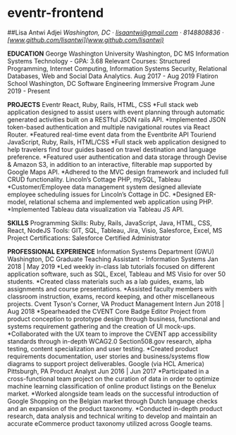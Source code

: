 # eventr-frontend

##Lisa Antwi Adjei
_Washington, DC · lisaantwi@gmail.com · 8148808836 · [www.github.com/lisantwi](www.github.com/lisantwi)_

**EDUCATION**
George Washington University		Washington, DC MS Information Systems Technology - GPA: 3.68
Relevant Courses: Structured Programming, Internet Computing, Information Systems Security,
Relational Databases, Web and Social Data Analytics.	Aug 2017 - Aug 2019
Flatiron School	Washington, DC
 Software Engineering Immersive Program	June 2019 - Present
 
**PROJECTS**
Eventr React, Ruby, Rails, HTML, CSS
*Full stack web application designed to assist users with event planning through automatic generated activities built on a RESTful JSON rails API. 
*Implemented JSON token-based authentication and multiple navigational routes via React Router.
*Featured real-time event data from the Eventbrite API 
Touriend JavaScript, Ruby, Rails, HTML/CSS
*Full stack web application designed to help travelers find tour guides based on travel destination and language preference. 
*Featured user authentication and data storage through Devise & Amazon S3, in addition to an interactive, filterable map supported by Google Maps API. 
*Adhered to the MVC design framework and included full CRUD functionality.
Lincoln’s Cottage PHP, mySQL, Tableau  
*Customer/Employee data management system designed alleviate employee scheduling issues for Lincoln’s Cottage in DC. 
*Designed ER-model, relational schema and implemented web application using PHP.
*Implemented Tableau data visualization via Tableau JS API. 

**SKILLS**
Programming Skills:	Ruby, Rails, JavaScript, Java, HTML, CSS, React, NodeJS
Tools:	GIT, SQL, Tableau, Jira, Visio, Salesforce, Excel, MS Project 
Certifications: 	Salesforce Certified Administrator

**PROFESSIONAL EXPERIENCE**
Information Systems Department (GWU)	Washington, DC
Graduate Teaching Assistant - Information Systems	Jan 2018 | May 2019
*Led weekly in-class lab tutorials focused on different application software, such as SQL, Excel, Tableau and MS Visio for over 50 students.
*Created class materials such as a lab guides, exams, lab assignments and course presentations.
*Assisted faculty members with classroom instruction, exams, record keeping, and other miscellaneous projects.
Cvent	Tyson's Corner, VA
Product Management Intern	Jun 2018 | Aug 2018
*Spearheaded the CVENT Core Badge Editor Project from product conception to prototype design through business, functional and systems requirement gathering and the creation of UI mock-ups.
*Collaborated with the UX team to improve the CVENT app accessibility standards through in-depth WCAG2.0 Section508.gov research, alpha testing, content specialization and user testing.
*Created product requirements documentation, user stories and business/systems flow diagrams to support project deliverables.
Google (via HCL America)	Pittsburgh, PA
Product Analyst	Jun 2016 |  Jun 2017
*Participated in a cross-functional team project on the curation of data in order to optimize machine learning classification of online product listings on the Benelux market.
*Worked alongside team leads on the successful introduction of Google Shopping on the Belgian market through Dutch language checks and an expansion of the product taxonomy.
*Conducted in-depth product research, data analysis and technical writing to develop and maintain an accurate eCommerce product taxonomy utilized across Google teams.
